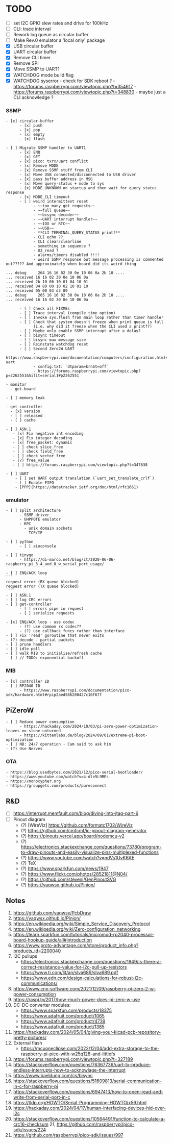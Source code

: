 # TODO

- [ ] set I2C GPIO slew rates and drive for 100kHz
- [ ] CLI: trace interval
- [ ] Rework log queue as circular buffer
- [ ] Make Rev.0 emulator a 'local only' package
- [x] USB circular buffer
- [x] UART circular buffer
- [x] Remove CLI timer
- [x] Remove SPI
- [x] Move SSMP to UART1
- [x] WATCHDOG mode build flag
- [x] WATCHDOG syserror
      - check for SDK reboot ?
      - https://forums.raspberrypi.com/viewtopic.php?t=354617
      - https://forums.raspberrypi.com/viewtopic.php?t=348830
      - maybe just a CLI acknowledge ?

### SSMP
    - [x] circular-buffer
          - [x] push
          - [x] pop
          - [x] empty
          - [x] flush

    - [ ] Migrate SSMP handler to UART1
          - [x] ENQ
          - [x] GET
          - [x] pico: txrx/uart conflict
          - [x] Remove MODE
          - [x] Remove SSMP stuff from CLI
          - [x] Move USB connected/disconnected to USB driver
          - [x] pass buffer address in MSG
          - [x] Move query-status + mode to sys
          - [x] MODE_UNKNOWN on startup and then wait for query status response
          - [x] MODE_CLI timeout
          - [ ] weird intermittent reset
                - ~~too many get requests~~
                - ~~full queue~~
                - ~~bisync decoder~~
                - ~~UART interrupt handler~~
                - ~~IOX or RTC~~
                - ~~USB~~
                - **CLI TERMINAL_QUERY_STATUS printf**
                - CLI echo ??
                - CLI clear/clearline
                - something in sequence ? 
                - U3_read ?
                - alarms/timers disabled !!!!
                - weird SSMP response but message processing is commented out????? And approximately when board did its weird thing
```
... debug     264 16 16 02 30 0e 10 06 0a 2b 10 ....
... received 16 16 02 30 0e 10 06 0a
... received 2b 10 06 10 01 04 10 01
... received 84 80 00 10 02 10 01 10
... received 05 00 03 d3 89
... debug     265 16 16 02 30 0e 10 06 0a 2b 10 ....
... received 16 16 02 30 0e 10 06 0a
```

          - [ ] Check all FIXMEs
          - [ ] Trace interval (compile time option)
          - [ ] Invoke sys.flush from main loop rather than timer handler
          - [ ] Check that system doesn't freeze when print queue is full 
                (i.e. why did it freeze when the CLI used a printf?)
          - [ ] Maybe only enable SSMP interrupt after a delay? 
          - [ ] bisync timeout
          - [ ] bisync max message size
          - [ ] Reinstate watchdog reset
          - [ ] Second Zero2W UART
                - https://www.raspberrypi.com/documentation/computers/configuration.html#secondary-uart
                - config.txt: `dtparam=krnbt=off`
                - https://forums.raspberrypi.com/viewtopic.php?p=2262551&hilit=serial1#p2262551

    - monitor
      - get-board

    - [ ] memory leak

    - get-controller
      - [x] version
      - [ ] released
      - [ ] cache

    - [ ] ASN.1
       - [x] Fix negative int encoding
       - [x] Fix integer decoding
       - [x] free_packet: dynamic
       - [ ] check slice_free
       - [ ] check field_free
       - [ ] check vector_free
       - (?) free_value
       - [ ] https://forums.raspberrypi.com/viewtopic.php?t=347638 
    
    - [ ] UART
        - [ ] set UART output translation (`uart_set_translate_crlf`)
        - [ ] Enable FIFO
        - [PPP](https://datatracker.ietf.org/doc/html/rfc1661)

### emulator
    - [ ] split architecture
          - SSMP driver
          - UHPPOTE emulator
          - RPC
            - unix domain sockets
            - TCP/IP

    - [ ] python
          - [ ] aioconsole

    - [ ] tinygo
          - https://di-marco.net/blog/it/2020-06-06-raspberry_pi_3_4_and_0_w_serial_port_usage/

    - [ ] ENQ/ACK loop
    ```
    request error (RX queue blocked)
    request error (TX queue blocked)
     ```
    - [ ] ASN.1
    - [ ] log CRC errors
    - [ ] get-controller
          - [ ] errors pipe in request
          - [ ] serialize requests

    - [x] ENQ/ACK loop - use codec
          - (?) use common rx codec??
          - (?) use callback funcs rather than interface
    - [ ] Fix 'read' goroutine that never exits
    - (?) decode - partial packets
    - [ ] prune handlers
    - [ ] idle poll
    - [ ] walk MIB to initialise/refresh cache
    - [ ] // TODO: exponential backoff

### MIB
    - [x] controller ID
    - [ ] RP2040 ID
          - https://www.raspberrypi.com/documentation/pico-sdk/hardware.html#rpip2aed586200427c10f67f

## PiZeroW
    - [ ] Reduce power consumption
          - https://hackaday.com/2024/10/03/pi-zero-power-optimization-leaves-no-stone-unturned
          - https://kittenlabs.de/blog/2024/09/01/extreme-pi-boot-optimization
    - [ ] NB: 24/7 operation - Cam said to ask him
    - (?) Use Nerves

### OTA
    - https://blog.usedbytes.com/2021/12/pico-serial-bootloader/
    - https://www.youtube.com/watch?v=4-dle5L9REs
    - https://monocypher.org
    - https://groupgets.com/products/pureconnect

## R&D
- [ ] https://interrupt.memfault.com/blog/diving-into-jtag-part-6
- [ ] Pinout diagram
     - (?) [WireViz] https://github.com/formatc1702/WireViz
     - (?) https://github.com/cmfcmf/ic-pinout-diagram-generator
     - (?) https://pinouts.vercel.app/board/nodemcu-v2
     - (?) https://electronics.stackexchange.com/questions/73780/program-to-draw-pinouts-and-easily-visualize-pins-multiplexed-functions
     - (?) https://www.youtube.com/watch?v=ndVs1UvK6AE
     - (?) TeX
     - (?) https://www.sparkfun.com/news/1947
     - (?) https://www.flickr.com/photos/28521811@N04/
     - (?) https://github.com/stevenj/GenPinoutSVG
     - (?) https://yaqwsx.github.io/Pinion/

## Notes
1. https://github.com/yaqwsx/PcbDraw
2. https://yaqwsx.github.io/Pinion/
3. https://en.wikipedia.org/wiki/Simple_Service_Discovery_Protocol
4. https://en.wikipedia.org/wiki/Zero-configuration_networking
5. https://learn.sparkfun.com/tutorials/micromod-rp2040-processor-board-hookup-guide/all#introduction
6. https://www.proto-advantage.com/store/product_info.php?products_id=2200040
7. I2C pullups
      - https://electronics.stackexchange.com/questions/1849/is-there-a-correct-resistance-value-for-i2c-pull-up-resistors
      - https://www.ti.com/lit/an/slva689/slva689.pdf
      - https://www.edn.com/design-calculations-for-robust-i2c-communications/
8. https://www.cnx-software.com/2021/12/09/raspberry-pi-zero-2-w-power-consumption
9. https://raspi.tv/2017/how-much-power-does-pi-zero-w-use
10. DC-DC converter modules:
    - https://www.sparkfun.com/products/18375
    - https://www.adafruit.com/product/1065
    - https://www.adafruit.com/product/4739
    - https://www.adafruit.com/product/1385
11. https://hackaday.com/2024/05/04/giving-your-kicad-pcb-repository-pretty-pictures/
12. External flash
    - https://mcuoneclipse.com/2022/12/04/add-extra-storage-to-the-raspberry-pi-pico-with-w25q128-and-littlefs
13. https://forums.raspberrypi.com/viewtopic.php?t=327189
14. https://stackoverflow.com/questions/76367736/uart-tx-produce-endless-interrupts-how-to-acknowlage-the-interrupt
15. https://www.baeldung.com/cs/bisync
16. https://stackoverflow.com/questions/51609813/serial-communication-in-c-for-raspberry-pi
17. https://stackoverflow.com/questions/6947413/how-to-open-read-and-write-from-serial-port-in-c
18. https://tldp.org/HOWTO/Serial-Programming-HOWTO/x56.html
19. https://hackaday.com/2024/04/17/human-interfacing-devices-hid-over-i2c
20. https://stackoverflow.com/questions/10564491/function-to-calculate-a-crc16-checksum
21, https://github.com/raspberrypi/pico-sdk/issues/224
22. https://github.com/raspberrypi/pico-sdk/issues/997
